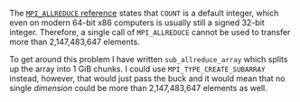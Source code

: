 The [`MPI_ALLREDUCE` reference](https://www.mpi-forum.org/docs/mpi-2.2/mpi22-report/node109.htm#Node109) states that `COUNT` is a default integer, which even on modern 64-bit x86 computers is usually still a signed 32-bit integer. Therefore, a single call of `MPI_ALLREDUCE` cannot be used to transfer more than 2,147,483,647 elements.

To get around this problem I have written `sub_allreduce_array` which splits up the array into 1 GiB chunks. I could use `MPI_TYPE_CREATE_SUBARRAY` instead, however, that would just pass the buck and it would mean that no single *dimension* could be more than 2,147,483,647 elements as well.
